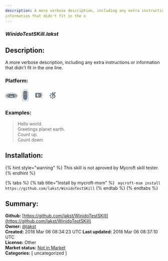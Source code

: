 ```yaml
---
description: A more verbose description, including any extra instructions or
information that didn't fit in the o
---
```


### _WinidoTestSKill.lakst_  
## Description:  
A more verbose description, including any extra instructions or
information that didn't fit in the one line.  
  
### Platform:  
 ![Mark I](../.gitbook/assets/mark-1-icon.png)  ![Mark II](../.gitbook/assets/mark-2-icon.png)  ![Picroft](../.gitbook/assets/picroft-icon.png)  ![plasmoid](../.gitbook/assets/kde.png)   
### Examples:  
> Hello world.  
> Greetings planet earth.  
> Count up.  
> Count down.  
  
## Installation:  
{% hint style="warning" %}
This skill is not aproved by Mycroft skill tester.
{% endhint %}
    
{% tabs %}
{% tab title="Install by mycroft-msm" %}
``` mycroft-msm install https://github.com/lakst/WinidoTestSKill```
{% endtab %}
  {% endtabs %}
    
## Summary:  
**Github:** [https://github.com/lakst/WinidoTestSKill](https://github.com/lakst/WinidoTestSKill)  
**Owner:** [@lakst](https://github.com/lakst)  
**Created:** 2018 Mar 06 08:34:23 UTC  **Last updated:** 2018 Mar 06 08:37:10 UTC  
**License:** Other  
**Market status:** [Not in Market](https://market.mycroft.ai/skill/)  
**Categories:** [ uncategorized ]   
